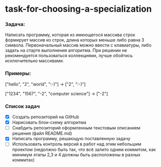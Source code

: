 # task-for-choosing-a-specialization

### **Задача**:

Написать программу, которая из имеющегося массива строк формирует массив из строк, длина которых меньше либо равна 3 символа. Первоначальный массив можно ввести с клавиатуры, либо задать на старте выполнения алгоритма. При решении не рекомендуется пользоваться коллекциями, лучше обойтись исключительно массивами.

### **Примеры**:

["hello", "2", "world", ":-)"] $\rightarrow$ ["2", ":-)"]

["1234", "1567", "-2", "computer science"] $\rightarrow$ ["-2"]

### **Список задач**
* [x] Создать репозиторий на GitHub
* [x] Нарисовать блок-схему алгоритма 
* [ ] Снабдить репозиторий оформленным текстовым описанием решения (файл README.md)
* [x] Написать программу, решающую поставленную задачу
* [ ] Использовать контроль версий в работ над этим небольшим проектом (недолжно быть так, что всё залито одним коммитом, как минимум этапы 2,3 и 4 должны быть расположены в разных коммитах)
